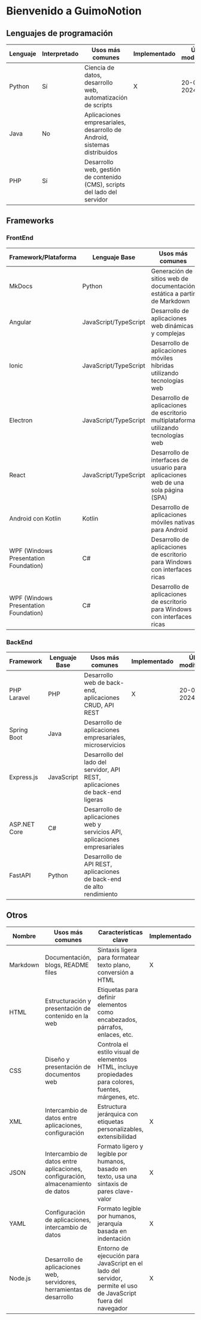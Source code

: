 [//]: # (mkdocs gh-deploy)

# Bienvenido a GuimoNotion

## Lenguajes de programación

| Lenguaje | Interpretado | Usos más comunes                                                          | Implementado | Última modificación |
|----------|--------------|---------------------------------------------------------------------------|--------------|---------------------|
| Python   | Sí           | Ciencia de datos, desarrollo web, automatización de scripts               | X            | 20-08-2024          |
| Java     | No           | Aplicaciones empresariales, desarrollo de Android, sistemas distribuidos  |              |                     |
| PHP      | Sí           | Desarrollo web, gestión de contenido (CMS), scripts del lado del servidor |              |                     |

## Frameworks

### FrontEnd

| Framework/Plataforma                  | Lenguaje Base         | Usos más comunes                                                                    | Implementado | Última modificación |
|---------------------------------------|-----------------------|-------------------------------------------------------------------------------------|--------------|---------------------|
| MkDocs                                | Python                | Generación de sitios web de documentación estática a partir de Markdown             | X            | 20-08-2024          |
| Angular                               | JavaScript/TypeScript | Desarrollo de aplicaciones web dinámicas y complejas                                | X            | 25-08-2024          |
| Ionic                                 | JavaScript/TypeScript | Desarrollo de aplicaciones móviles híbridas utilizando tecnologías web              |              |                     |
| Electron                              | JavaScript/TypeScript | Desarrollo de aplicaciones de escritorio multiplataforma utilizando tecnologías web |              |                     |
| React                                 | JavaScript/TypeScript | Desarrollo de interfaces de usuario para aplicaciones web de una sola página (SPA)  |              |                     |
| Android con Kotlin                    | Kotlin                | Desarrollo de aplicaciones móviles nativas para Android                             |              |                     |
| WPF (Windows Presentation Foundation) | C#                    | Desarrollo de aplicaciones de escritorio para Windows con interfaces ricas          |              |                     |
| WPF (Windows Presentation Foundation) | C#                    | Desarrollo de aplicaciones de escritorio para Windows con interfaces ricas          |              |                     |

### BackEnd

| Framework    | Lenguaje Base | Usos más comunes                                                             | Implementado | Última modificación |
|--------------|---------------|------------------------------------------------------------------------------|--------------|---------------------|
| PHP Laravel  | PHP           | Desarrollo web de back-end, aplicaciones CRUD, API REST                      | X            | 20-08-2024          |
| Spring Boot  | Java          | Desarrollo de aplicaciones empresariales, microservicios                     |              |                     |
| Express.js   | JavaScript    | Desarrollo del lado del servidor, API REST, aplicaciones de back-end ligeras |              |                     |
| ASP.NET Core | C#            | Desarrollo de aplicaciones web y servicios API, aplicaciones empresariales   |              |                     |
| FastAPI      | Python        | Desarrollo de API REST, aplicaciones de back-end de alto rendimiento         |              |                     |

## Otros

| Nombre   | Usos más comunes                                                                | Características clave                                                                                          | Implementado | Última modificación |
|----------|---------------------------------------------------------------------------------|----------------------------------------------------------------------------------------------------------------|--------------|---------------------|
| Markdown | Documentación, blogs, README files                                              | Sintaxis ligera para formatear texto plano, conversión a HTML                                                  | X            | 24-08-2024          |
| HTML     | Estructuración y presentación de contenido en la web                            | Etiquetas para definir elementos como encabezados, párrafos, enlaces, etc.                                     |              |                     |
| CSS      | Diseño y presentación de documentos web                                         | Controla el estilo visual de elementos HTML, incluye propiedades para colores, fuentes, márgenes, etc.         |              |                     |
| XML      | Intercambio de datos entre aplicaciones, configuración                          | Estructura jerárquica con etiquetas personalizables, extensibilidad                                            | X            | 26-08-2024          |
| JSON     | Intercambio de datos entre aplicaciones, configuración, almacenamiento de datos | Formato ligero y legible por humanos, basado en texto, usa una sintaxis de pares clave-valor                   | X            | 26-08-2024          |
| YAML     | Configuración de aplicaciones, intercambio de datos                             | Formato legible por humanos, jerarquía basada en indentación                                                   | X            | 26-08-2024          |
| Node.js  | Desarrollo de aplicaciones web, servidores, herramientas de desarrollo          | Entorno de ejecución para JavaScript en el lado del servidor, permite el uso de JavaScript fuera del navegador | X            | 24-08-2024          |

